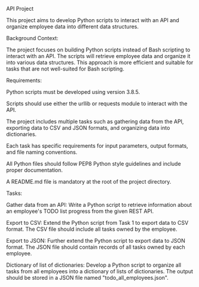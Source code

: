 API Project

This project aims to develop Python scripts to interact with an API and organize employee data into different data structures.


Background Context:

The project focuses on building Python scripts instead of Bash scripting to interact with an API. The scripts will retrieve employee data and organize it into various data structures. This approach is more efficient and suitable for tasks that are not well-suited for Bash scripting.


Requirements:

Python scripts must be developed using version 3.8.5.

Scripts should use either the urllib or requests module to interact with the API.

The project includes multiple tasks such as gathering data from the API, exporting data to CSV and JSON formats, and organizing data into dictionaries.

Each task has specific requirements for input parameters, output formats, and file naming conventions.

All Python files should follow PEP8 Python style guidelines and include proper documentation.

A README.md file is mandatory at the root of the project directory.


Tasks:

Gather data from an API: Write a Python script to retrieve information about an employee's TODO list progress from the given REST API.

Export to CSV: Extend the Python script from Task 1 to export data to CSV format. The CSV file should include all tasks owned by the employee.

Export to JSON: Further extend the Python script to export data to JSON format. The JSON file should contain records of all tasks owned by each employee.

Dictionary of list of dictionaries: Develop a Python script to organize all tasks from all employees into a dictionary of lists of dictionaries. The output should be stored in a JSON file named "todo_all_employees.json".

